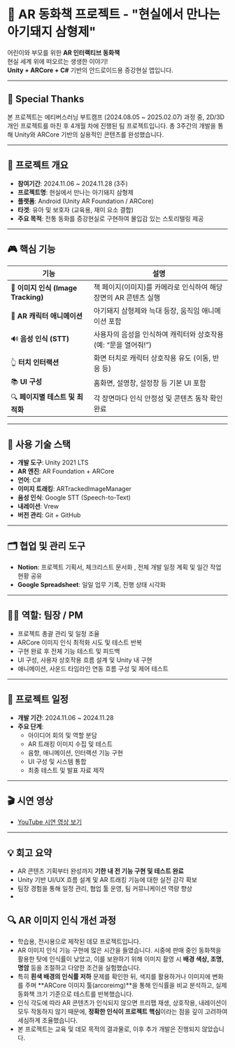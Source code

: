# 🐷 AR 동화책 프로젝트 - "현실에서 만나는 아기돼지 삼형제"  

어린이와 부모를 위한 **AR 인터랙티브 동화책**  
현실 세계 위에 떠오르는 생생한 이야기!  
**Unity + ARCore + C#** 기반의 안드로이드용 증강현실 앱입니다.

---

## 🙌 Special Thanks

본 프로젝트는 에티버스러닝 부트캠프 (2024.08.05 ~ 2025.02.07) 과정 중,
2D/3D 개인 프로젝트를 마친 후 4개월 차에 진행된 팀 프로젝트입니다.
총 3주간의 개발을 통해 Unity와 ARCore 기반의 실용적인 콘텐츠를 완성했습니다.

---

## 📖 프로젝트 개요 
- **참여기간**:  2024.11.06 ~ 2024.11.28 (3주)
- **프로젝트명**: 현실에서 만나는 아기돼지 삼형제
- **플랫폼**: Android (Unity AR Foundation / ARCore)
- **타겟**: 유아 및 보호자 (교육용, 재미 요소 결합)
- **주요 목적**: 전통 동화를 증강현실로 구현하여 몰입감 있는 스토리텔링 제공

---

## 🎮 핵심 기능

| 기능 | 설명 |
|------|------|
| 📸 **이미지 인식 (Image Tracking)** | 책 페이지(이미지)를 카메라로 인식하여 해당 장면의 AR 콘텐츠 실행 |
| 🐷 **AR 캐릭터 애니메이션** | 아기돼지 삼형제와 늑대 등장, 움직임 애니메이션 포함 |
| 🔊 **음성 인식 (STT)** | 사용자의 음성을 인식하여 캐릭터와 상호작용 (예: “문을 열어줘!”) |
| 👆 **터치 인터랙션** | 화면 터치로 캐릭터 상호작용 유도 (이동, 반응 등) |
| 📚 **UI 구성** | 홈화면, 설명창, 설정창 등 기본 UI 포함 |
| 🔍 **페이지별 테스트 및 최적화** | 각 장면마다 인식 안정성 및 콘텐츠 동작 확인 완료 |

---

## 🔧 사용 기술 스택

- **개발 도구**: Unity 2021 LTS
- **AR 엔진**: AR Foundation + ARCore
- **언어**: C#
- **이미지 트래킹**: ARTrackedImageManager
- **음성 인식**: Google STT (Speech-to-Text) 
- **내레이션**: Vrew
- **버전 관리**: Git + GitHub

---

## 🗂 협업 및 관리 도구
- **Notion**: 프로젝트 기획서, 체크리스트 문서화 , 전체 개발 일정 계획 및 일간 작업 현황 공유
- **Google Spreadsheet**: 일일 업무 기록, 진행 상태 시각화

---

## 👨‍💼 역할: 팀장 / PM
- 프로젝트 총괄 관리 및 일정 조율
- ARCore 이미지 인식 최적화 시도 및 테스트 반복
- 구현 완료 후 전체 기능 테스트 및 피드백
- UI 구성, 사용자 상호작용 흐름 설계 및 Unity 내 구현
- 애니메이션, 사운드 타임라인 연동 흐름 구성 및 제어 테스트

---

## 📆 프로젝트 일정

- **개발 기간**: 2024.11.06 ~ 2024.11.28  
- **주요 단계**:
  - 아이디어 회의 및 역할 분담
  - AR 트래킹 이미지 수집 및 테스트
  - 음향, 애니메이션, 인터랙션 기능 구현
  - UI 구성 및 시스템 통합
  - 최종 테스트 및 발표 자료 제작

---

## 🎬 시연 영상

- [YouTube 시연 영상 보기](https://youtu.be/fCQ7DFrzGPM)

---

## 💡 회고 요약
- AR 콘텐츠 기획부터 완성까지 **기한 내 전 기능 구현 및 테스트 완료**
- Unity 기반 UI/UX 흐름 설계 및 AR 트래킹 기능에 대한 실전 감각 확보
- 팀장 경험을 통해 일정 관리, 협업 툴 운영, 팀 커뮤니케이션 역량 향상
- 
## 🔍 AR 이미지 인식 개선 과정

- 학습용, 전시용으로 제작된 데모 프로젝트입니다.
- AR 이미지 인식 기능 구현에 많은 시간을 들였습니다. 시중에 판매 중인 동화책을 활용한 탓에 인식률이 낮았고, 이를 보완하기 위해 이미지 촬영 시 **배경 색상, 조명, 명암** 등을 조절하고 다양한 조건을 실험했습니다.
- 특히 **흰색 배경의 인식률 저하** 문제를 확인한 뒤, 색지를 활용하거나 이미지에 변화를 주며 **ARCore 이미지 툴(arcoreimg)**을 통해 인식률을 비교 분석하고, 실제 동화책 크기 기준으로 테스트를 반복했습니다.
- 인식 각도에 따라 AR 콘텐츠가 인식되지 않으면 프리팹 재생, 상호작용, 내레이션이 모두 작동하지 않기 때문에, **정확한 인식이 프로젝트 핵심**이라는 점을 깊이 고려하여 세심하게 조율했습니다.
- 본 프로젝트는 교육 및 데모 목적의 결과물로, 이후 추가 개발은 진행되지 않았습니다.
  
